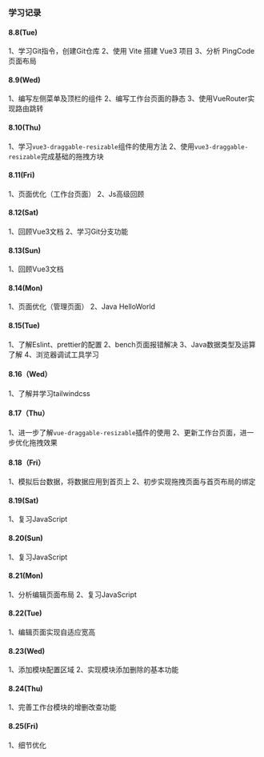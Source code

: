 ### 学习记录

#### 8.8(Tue)

1、学习Git指令，创建Git仓库
2、使用 Vite 搭建 Vue3 项目
3、分析 PingCode 页面布局

#### 8.9(Wed)

1、编写左侧菜单及顶栏的组件
2、编写工作台页面的静态
3、使用VueRouter实现路由跳转

#### 8.10(Thu)

1、学习`vue3-draggable-resizable`组件的使用方法
2、使用`vue3-draggable-resizable`完成基础的拖拽方块

#### 8.11(Fri)

1、页面优化（工作台页面）
2、Js高级回顾

#### 8.12(Sat)

1、回顾Vue3文档
2、学习Git分支功能

#### 8.13(Sun)

1、回顾Vue3文档

#### 8.14(Mon)

1、页面优化（管理页面）
2、Java HelloWorld

#### 8.15(Tue)

1、了解Eslint、prettier的配置
2、bench页面报错解决
3、Java数据类型及运算了解
4、浏览器调试工具学习

#### 8.16（Wed）

1、了解并学习tailwindcss

#### 8.17（Thu）

1、进一步了解`vue-draggable-resizable`插件的使用
2、更新工作台页面，进一步优化拖拽效果

#### 8.18（Fri）

1、模拟后台数据，将数据应用到首页上
2、初步实现拖拽页面与首页布局的绑定

#### 8.19(Sat)
1、复习JavaScript

#### 8.20(Sun)
1、复习JavaScript

#### 8.21(Mon)
1、分析编辑页面布局
2、复习JavaScript

#### 8.22(Tue)
1、编辑页面实现自适应宽高

#### 8.23(Wed)
1、添加模块配置区域
2、实现模块添加删除的基本功能

#### 8.24(Thu)
1、完善工作台模块的增删改查功能

#### 8.25(Fri)
1、细节优化